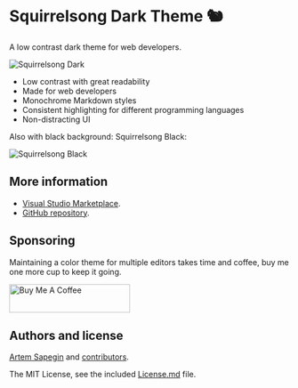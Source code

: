 # Squirrelsong Dark Theme 🐿️

A low contrast dark theme for web developers.

![Squirrelsong Dark](https://github.com/sapegin/squirrelsong/raw/master/dark/VSCode/SquirrelsongDark/screenshot.png)

- Low contrast with great readability
- Made for web developers
- Monochrome Markdown styles
- Consistent highlighting for different programming languages
- Non-distracting UI

Also with black background: Squirrelsong Black:

![Squirrelsong Black](https://github.com/sapegin/squirrelsong/raw/master/dark/VSCode/SquirrelsongDark/screenshot-black.png)


## More information

- [Visual Studio Marketplace](https://marketplace.visualstudio.com/items?itemName=sapegin.Theme-SquirrelsongDark).
- [GitHub repository](https://github.com/sapegin/squirrelsong).

## Sponsoring

Maintaining a color theme for multiple editors takes time and coffee, buy me one more cup to keep it going.

<a href="https://www.buymeacoffee.com/sapegin" target="_blank"><img src="https://cdn.buymeacoffee.com/buttons/lato-orange.png" alt="Buy Me A Coffee" height="51" width="217" ></a>

## Authors and license

[Artem Sapegin](https://sapegin.me) and [contributors](https://github.com/sapegin/squirrelsong/graphs/contributors).

The MIT License, see the included [License.md](License.md) file.
